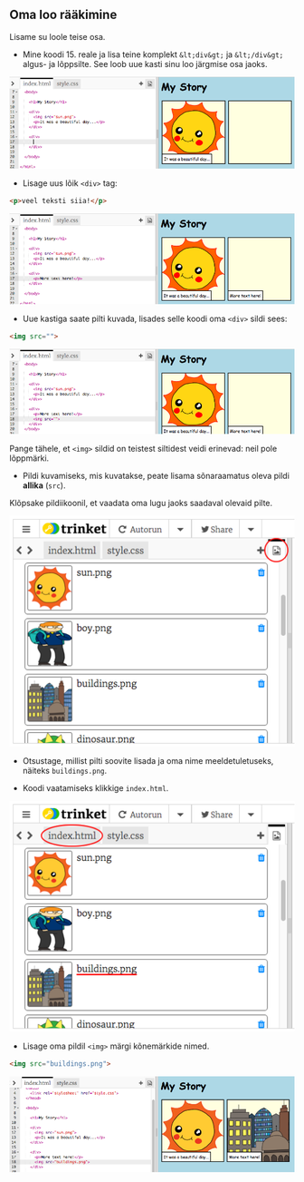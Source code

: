 ## Oma loo rääkimine

Lisame su loole teise osa.

+ Mine koodi 15. reale ja lisa teine komplekt `&lt;div&gt;` ja `&lt;/div&gt;` algus- ja lõppsilte. See loob uue kasti sinu loo järgmise osa jaoks.

![kuvatõmmis](images/story-div.png)

+ Lisage uus lõik `<div>` tag:

```html
<p>veel teksti siia!</p>
```

![ekraanipilt](images/story-paragraph.png)

+ Uue kastiga saate pilti kuvada, lisades selle koodi oma `<div>` sildi sees:

```html
<img src="">
```

![ekraanipilt](images/story-img-tag.png)

Pange tähele, et `<img>` sildid on teistest siltidest veidi erinevad: neil pole lõppmärki.

+ Pildi kuvamiseks, mis kuvatakse, peate lisama sõnaraamatus oleva pildi **allika** (`src`).

Klõpsake pildiikoonil, et vaadata oma lugu jaoks saadaval olevaid pilte.

![ekraanipilt](images/story-see-images.png)

+ Otsustage, millist pilti soovite lisada ja oma nime meeldetuletuseks, näiteks `buildings.png`.

+ Koodi vaatamiseks klikkige `index.html`.

![ekraanipilt](images/story-image-name.png)

+ Lisage oma pildil `<img>` märgi kõnemärkide nimed.

```html
<img src="buildings.png">
```

![ekraanipilt](images/story-image-name-add.png)